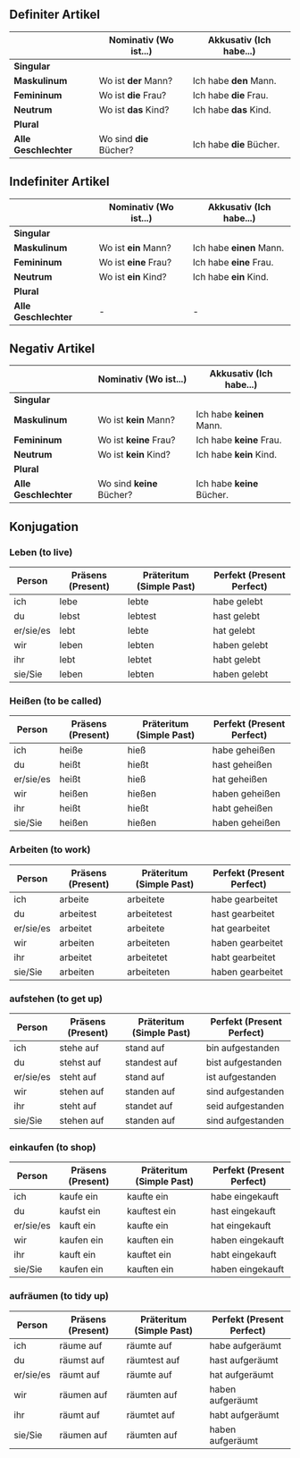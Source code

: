 ## Definiter Artikel

|                   | Nominativ (Wo ist...)               | Akkusativ (Ich habe...)              |
|-------------------|-------------------------------------|--------------------------------------|
| **Singular**      |                                     |                                      |
| **Maskulinum**    | Wo ist **der** Mann?                | Ich habe **den** Mann.               |
| **Femininum**     | Wo ist **die** Frau?                | Ich habe **die** Frau.               |
| **Neutrum**       | Wo ist **das** Kind?                | Ich habe **das** Kind.               |
| **Plural**        |                                     |                                      |
| **Alle Geschlechter** | Wo sind **die** Bücher?          | Ich habe **die** Bücher.             |


## Indefiniter Artikel
|                   | Nominativ (Wo ist...)                 | Akkusativ (Ich habe...)                |
|-------------------|---------------------------------------|----------------------------------------|
| **Singular**      |                                       |                                        |
| **Maskulinum**    | Wo ist **ein** Mann?                  | Ich habe **einen** Mann.               |
| **Femininum**     | Wo ist **eine** Frau?                 | Ich habe **eine** Frau.                |
| **Neutrum**       | Wo ist **ein** Kind?                  | Ich habe **ein** Kind.                 |
| **Plural**        |                                       |                                        |
| **Alle Geschlechter** | -                                 | -                                      |

## Negativ Artikel 
|                   | Nominativ (Wo ist...)                    | Akkusativ (Ich habe...)                  |
|-------------------|------------------------------------------|------------------------------------------|
| **Singular**      |                                          |                                          |
| **Maskulinum**    | Wo ist **kein** Mann?                    | Ich habe **keinen** Mann.                |
| **Femininum**     | Wo ist **keine** Frau?                   | Ich habe **keine** Frau.                 |
| **Neutrum**       | Wo ist **kein** Kind?                    | Ich habe **kein** Kind.                  |
| **Plural**        |                                          |                                          |
| **Alle Geschlechter** | Wo sind **keine** Bücher?            | Ich habe **keine** Bücher.               |


## Konjugation

### Leben (to live)
| Person        | Präsens (Present) | Präteritum (Simple Past) | Perfekt (Present Perfect)   |
|---------------|-------------------|--------------------------|-----------------------------|
| ich           | lebe              | lebte                    | habe gelebt                 |
| du            | lebst             | lebtest                  | hast gelebt                |
| er/sie/es     | lebt              | lebte                    | hat gelebt                  |
| wir           | leben             | lebten                   | haben gelebt                |
| ihr           | lebt              | lebtet                   | habt gelebt                 |
| sie/Sie       | leben             | lebten                   | haben gelebt                |

### Heißen (to be called)
| Person        | Präsens (Present) | Präteritum (Simple Past) | Perfekt (Present Perfect)   |
|---------------|-------------------|--------------------------|-----------------------------|
| ich           | heiße             | hieß                     | habe geheißen               |
| du            | heißt             | hießt                    | hast geheißen               |
| er/sie/es     | heißt             | hieß                     | hat geheißen                |
| wir           | heißen            | hießen                   | haben geheißen              |
| ihr           | heißt             | hießt                    | habt geheißen               |
| sie/Sie       | heißen            | hießen                   | haben geheißen              |

### Arbeiten (to work)

| Person        | Präsens (Present) | Präteritum (Simple Past) | Perfekt (Present Perfect)   |
|---------------|-------------------|--------------------------|-----------------------------|
| ich           | arbeite           | arbeitete                | habe gearbeitet             |
| du            | arbeitest         | arbeitetest              | hast gearbeitet             |
| er/sie/es     | arbeitet          | arbeitete                | hat gearbeitet              |
| wir           | arbeiten          | arbeiteten               | haben gearbeitet            |
| ihr           | arbeitet          | arbeitetet               | habt gearbeitet             |
| sie/Sie       | arbeiten          | arbeiteten               | haben gearbeitet            |


### aufstehen (to get up)

| Person        | Präsens (Present) | Präteritum (Simple Past) | Perfekt (Present Perfect)   |
|---------------|-------------------|--------------------------|-----------------------------|
| ich           | stehe auf         | stand auf                | bin aufgestanden            |
| du            | stehst auf        | standest auf             | bist aufgestanden           |
| er/sie/es     | steht auf         | stand auf                | ist aufgestanden            |
| wir           | stehen auf        | standen auf              | sind aufgestanden           |
| ihr           | steht auf         | standet auf              | seid aufgestanden           |
| sie/Sie       | stehen auf        | standen auf              | sind aufgestanden           |


### einkaufen (to shop)
| Person        | Präsens (Present) | Präteritum (Simple Past) | Perfekt (Present Perfect)   |
|---------------|-------------------|--------------------------|-----------------------------|
| ich           | kaufe ein         | kaufte ein               | habe eingekauft             |
| du            | kaufst ein        | kauftest ein             | hast eingekauft             |
| er/sie/es     | kauft ein         | kaufte ein               | hat eingekauft              |
| wir           | kaufen ein        | kauften ein              | haben eingekauft            |
| ihr           | kauft ein         | kauftet ein              | habt eingekauft             |
| sie/Sie       | kaufen ein        | kauften ein              | haben eingekauft            |

### aufräumen (to tidy up)   
| Person        | Präsens (Present) | Präteritum (Simple Past) | Perfekt (Present Perfect)   |
|---------------|-------------------|--------------------------|-----------------------------|
| ich           | räume auf         | räumte auf               | habe aufgeräumt             |
| du            | räumst auf        | räumtest auf             | hast aufgeräumt             |
| er/sie/es     | räumt auf         | räumte auf               | hat aufgeräumt              |
| wir           | räumen auf        | räumten auf              | haben aufgeräumt            |
| ihr           | räumt auf         | räumtet auf              | habt aufgeräumt             |
| sie/Sie       | räumen auf        | räumten auf              | haben aufgeräumt            |

